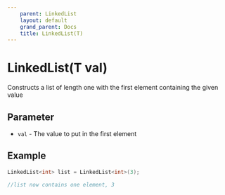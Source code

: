 ```yaml
---
    parent: LinkedList
    layout: default
    grand_parent: Docs
    title: LinkedList(T)
---
```


# LinkedList(T val)

Constructs a list of length one with the first element containing the given value

## Parameter

- `val` - The value to put in the first element

## Example

```cpp
LinkedList<int> list = LinkedList<int>(3);

//list now contains one element, 3
```
